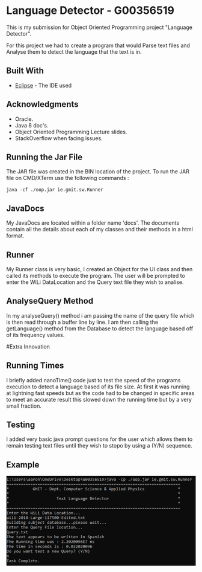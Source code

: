 # Language Detector - G00356519

This is my submission for Object Oriented Programming project "Language Detector".

For this project we had to create a program that would Parse text files and Analyse them to detect the language that the text is in.


## Built With
*  [Eclipse](https://www.eclipse.org/) - The IDE used

## Acknowledgments
* Oracle.
* Java 8 doc's.
* Object Oriented Programming Lecture slides.
* StackOverflow when facing issues.

## Running the Jar File
The JAR file was created in the BIN location of the project. 
To run the JAR file on CMD/XTerm use the following commands : 
```
java -cf ./oop.jar ie.gmit.sw.Runner
```

## JavaDocs
My JavaDocs are located within a folder name 'docs'. The documents contain all the details about each of my classes and their methods in a html format.

## Runner
My Runner class is very basic, I created an Object for the UI class and then called its methods to execute the program. The user will be prompted to enter the WiLi DataLocation and the Query text file they wish to analise.

## AnalyseQuery Method
In my analyseQuery() method i am passing the name of the query file which is then read through a buffer line by line. I am then calling the getLanguage() method from the Database to detect the language based off of its frequency values. 

#Extra Innovation

## Running Times
I briefly added nanoTime() code just to test the speed of the programs execution to detect a language based of its file size. At first it was running at lightning fast speeds but as the code had to be changed in specific areas to meet an accurate result this slowed down the running time but by a very small fraction. 

## Testing
I added very basic java prompt questions for the user which allows them to remain testing text files until they wish to stopo by using a (Y/N) sequence.

## Example 
![EXAMPLE](OOPRO.PNG)
